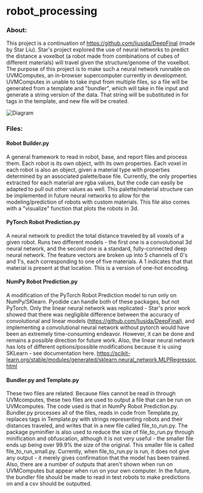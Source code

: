 # robot_processing

### About:
This project is a continuation of https://github.com/liusida/DeepFinal (made by Star Liu).
Star's project explored the use of neural networks to predict the distance a voxelbot (a robot made from combinations of cubes of different materials) will travel given the structure/genome of the voxelbot. The purpose of this project is to make such a neural network runnable on UVMComputes, an in-browser supercomputer currently in development. UVMComputes in unable to take input from multiple files, so a file will be generated from a template and "bundler", which will take in file input and generate a string version of the data. That string will be substituted in for tags in the template, and new file will be created. 

![Diagram](https://i.ibb.co/LrzyHdy/image.jpg)

### Files:
#### Robot Builder.py
A general framework to read in robot, base, and report files and process them. Each robot is its own object, with its own properties. Each voxel in each robot is also an object, given a material type with properties determined by an associated palette/base file. Currently, the only properties extracted for each material are rgba values, but the code can easily be adapted to pull out other values as well. This palette/material structure can be implemented in future neural networks to allow for the modeling/prediction of robots with custom materials. This file also comes with a "visualize" function that plots the robots in 3d.


#### PyTorch Robot Prediction.py
A neural network to predict the total distance traveled by all voxels of a given robot. Runs two different models - the first one is a convolutional 3d neural network, and the second one is a standard, fully-connected deep neural network. The feature vectors are broken up into 5 channels of 0's and 1's, each corresponding to one of five materials. A 1 indicates that that material is present at that location. This is a version of one-hot encoding. 


#### NumPy Robot Prediction.py
A modification of the PyTorch Robot Prediction model to run only on NumPy/SKlearn. Pyodide can handle both of these packages, but not PyTorch. Only the linear neural network was replicated - Star's prior work showed that there was negligible difference between the accuracy of convolutional and linear models (https://github.com/liusida/DeepFinal), and implementing a convolutional neural network without pytorch would have been an extremely time-consuming endeavor. However, it can be done and remains a possible direction for future work. Also, the linear neural network has lots of different options/possible modifications because it is using SKLearn - see documentation here. 
https://scikit-learn.org/stable/modules/generated/sklearn.neural_network.MLPRegressor.html


#### Bundler.py and Template.py
These two files are related. Because files cannot be read in through UVMcomputes, these two files are used to output a file that can be run on UVMcomputes. The code used is that in NumPy Robot Prediction.py. Bundler.py processes all of the files, reads in code from Template.py, replaces tags in Template.py with strings representing robots and their distances traveled, and writes that in a new file called file_to_run.py. The package pyminifier is also used to reduce the size of file_to_run.py through minification and obfuscation, although it is not very useful - the smaller file ends up being over 99.9% the size of the original. This smaller file is called file_to_run_small.py.
Currently, when file_to_run.py is run, it does not give any output - it merely gives confirmation that the model has been trained. Also, there are a number of outputs that aren't shown when run on UVMComputes but appear when run on your own computer. In the future, the bundler file should be made to read in test robots to make predictions on and a csv should be outputted. 

